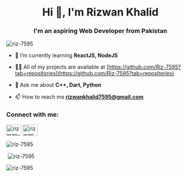 <h1 align="center">Hi 👋, I'm Rizwan Khalid</h1>
<h3 align="center">I'm an aspiring Web Developer from Pakistan</h3>

<p align="left"> <img src="https://komarev.com/ghpvc/?username=riz-7595&label=Profile%20views&color=0e75b6&style=flat" alt="riz-7595" /> </p>

- 🌱 I’m currently learning **ReactJS, NodeJS**

- 👨‍💻 All of my projects are available at [https://github.com/Riz-7595?tab=repositories](https://github.com/Riz-7595?tab=repositories)

- 💬 Ask me about **C++, Dart, Python**

- 📫 How to reach me **rizwankhalid7595@gmail.com**

<h3 align="left">Connect with me:</h3>
<p align="left">
<a href="https://linkedin.com/in/rizwan-khalid-530179305" target="blank"><img align="center" src="https://raw.githubusercontent.com/rahuldkjain/github-profile-readme-generator/master/src/images/icons/Social/linked-in-alt.svg" alt="rizwan-khalid-530179305" height="30" width="40" /></a>
<a href="https://instagram.com/rizwan_rk_75" target="blank"><img align="center" src="https://raw.githubusercontent.com/rahuldkjain/github-profile-readme-generator/master/src/images/icons/Social/instagram.svg" alt="rizwan_rk_75" height="30" width="40" /></a>
</p>

<p><img align="center" src="https://github-readme-streak-stats.herokuapp.com/?user=riz-7595&" alt="riz-7595" /></p>

<p>&nbsp;<img align="center" src="https://github-readme-stats.vercel.app/api?username=riz-7595&show_icons=true&locale=en" alt="riz-7595" /></p>

<p><img align="left" src="https://github-readme-stats.vercel.app/api/top-langs?username=riz-7595&show_icons=true&locale=en&layout=compact" alt="riz-7595" /></p>
